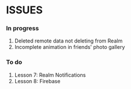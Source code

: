 # ISSUES
### In progress
1. Deleted remote data not deleting from Realm
2. Incomplete animation in friends' photo gallery

### To do
1. Lesson 7: Realm Notifications
2. Lesson 8: Firebase

